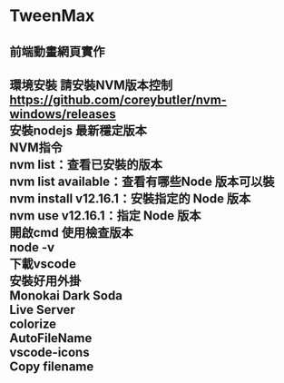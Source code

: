 # TweenMax
<h2>前端動畫網頁實作<h2>

環境安裝 請安裝NVM版本控制 https://github.com/coreybutler/nvm-windows/releases  
安裝nodejs 最新穩定版本  
NVM指令  
nvm list：查看已安裝的版本  
nvm list available：查看有哪些Node 版本可以裝  
nvm install v12.16.1：安裝指定的 Node 版本  
nvm use  v12.16.1：指定 Node 版本  
開啟cmd 使用檢查版本   
node -v  
下載vscode   
安裝好用外掛  
Monokai Dark Soda  
Live Server  
colorize  
AutoFileName  
vscode-icons  
Copy filename  
